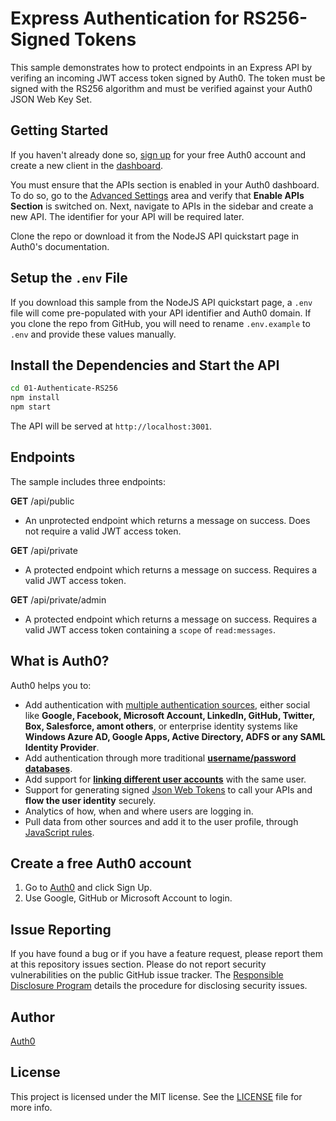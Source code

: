 # Express Authentication for RS256-Signed Tokens

This sample demonstrates how to protect endpoints in an Express API by verifing an incoming JWT access token signed by Auth0. The token must be signed with the RS256 algorithm and must be verified against your Auth0 JSON Web Key Set.

## Getting Started

If you haven't already done so, [sign up](https://auth0.com) for your free Auth0 account and create a new client in the [dashboard](https://manage.auth0.com).

You must ensure that the APIs section is enabled in your Auth0 dashboard. To do so, go to the [Advanced Settings](https://manage.auth0.com/#/account/advanced) area and verify that **Enable APIs Section** is switched on. Next, navigate to APIs in the sidebar and create a new API. The identifier for your API will be required later. 

Clone the repo or download it from the NodeJS API quickstart page in Auth0's documentation.

## Setup the `.env` File

If you download this sample from the NodeJS API quickstart page, a `.env` file will come pre-populated with your API identifier and Auth0 domain. If you clone the repo from GitHub, you will need to rename `.env.example` to `.env` and provide these values manually.

## Install the Dependencies and Start the API

```bash
cd 01-Authenticate-RS256
npm install
npm start
```

The API will be served at `http://localhost:3001`.

## Endpoints

The sample includes three endpoints:

**GET** /api/public
* An unprotected endpoint which returns a message on success. Does not require a valid JWT access token.

**GET** /api/private
* A protected endpoint which returns a message on success. Requires a valid JWT access token.

**GET** /api/private/admin
* A protected endpoint which returns a message on success. Requires a valid JWT access token containing a `scope` of `read:messages`.

## What is Auth0?

Auth0 helps you to:

* Add authentication with [multiple authentication sources](https://docs.auth0.com/identityproviders), either social like **Google, Facebook, Microsoft Account, LinkedIn, GitHub, Twitter, Box, Salesforce, amont others**, or enterprise identity systems like **Windows Azure AD, Google Apps, Active Directory, ADFS or any SAML Identity Provider**.
* Add authentication through more traditional **[username/password databases](https://docs.auth0.com/mysql-connection-tutorial)**.
* Add support for **[linking different user accounts](https://docs.auth0.com/link-accounts)** with the same user.
* Support for generating signed [Json Web Tokens](https://docs.auth0.com/jwt) to call your APIs and **flow the user identity** securely.
* Analytics of how, when and where users are logging in.
* Pull data from other sources and add it to the user profile, through [JavaScript rules](https://docs.auth0.com/rules).

## Create a free Auth0 account

1. Go to [Auth0](https://auth0.com/signup) and click Sign Up.
2. Use Google, GitHub or Microsoft Account to login.

## Issue Reporting

If you have found a bug or if you have a feature request, please report them at this repository issues section. Please do not report security vulnerabilities on the public GitHub issue tracker. The [Responsible Disclosure Program](https://auth0.com/whitehat) details the procedure for disclosing security issues.

## Author

[Auth0](auth0.com)

## License

This project is licensed under the MIT license. See the [LICENSE](LICENSE.txt) file for more info.